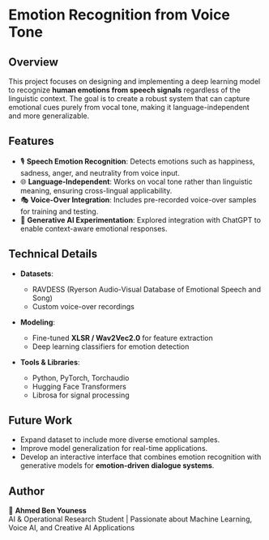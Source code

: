 # Emotion Recognition from Voice Tone

## Overview
This project focuses on designing and implementing a deep learning model to recognize **human emotions from speech signals** regardless of the linguistic context. The goal is to create a robust system that can capture emotional cues purely from vocal tone, making it language-independent and more generalizable.

## Features
- 🎙️ **Speech Emotion Recognition**: Detects emotions such as happiness, sadness, anger, and neutrality from voice input.  
- 🌐 **Language-Independent**: Works on vocal tone rather than linguistic meaning, ensuring cross-lingual applicability.  
- 🎭 **Voice-Over Integration**: Includes pre-recorded voice-over samples for training and testing.  
- 🤖 **Generative AI Experimentation**: Explored integration with ChatGPT to enable context-aware emotional responses.  

## Technical Details
- **Datasets**:  
  - RAVDESS (Ryerson Audio-Visual Database of Emotional Speech and Song)  
  - Custom voice-over recordings  

- **Modeling**:  
  - Fine-tuned **XLSR / Wav2Vec2.0** for feature extraction  
  - Deep learning classifiers for emotion detection  

- **Tools & Libraries**:  
  - Python, PyTorch, Torchaudio  
  - Hugging Face Transformers  
  - Librosa for signal processing  

## Future Work
- Expand dataset to include more diverse emotional samples.  
- Improve model generalization for real-time applications.  
- Develop an interactive interface that combines emotion recognition with generative models for **emotion-driven dialogue systems**.  

## Author
👤 **Ahmed Ben Youness**  
AI & Operational Research Student | Passionate about Machine Learning, Voice AI, and Creative AI Applications

